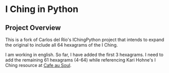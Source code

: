 # I Ching in Python

## Project Overview

This is a fork of Carlos del Río's IChingPython project that intends to expand the original  to include all 64 hexagrams of the I Ching.

I am working in english. So far, I have added the first 3 hexagrams. I need to add the remaining 61 hexagrams (4-64) while referencing Kari Hohne's I Ching resource at [Cafe au Soul](https://www.cafeausoul.com/iching/hexagrams/).
